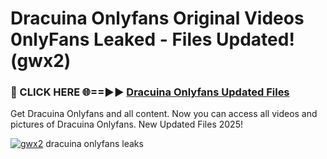 # Dracuina Onlyfans Original Videos 0nlyFans Leaked - Files Updated! (gwx2)

<h3>🔴 CLICK HERE 🌐==►► <a href="https://tinyurl.com/3hn5wdd3" rel="nofollow">Dracuina Onlyfans Updated Files</a></h3>

Get Dracuina Onlyfans and all content. Now you can access all videos and pictures of Dracuina Onlyfans. New Updated Files 2025!

[![gwx2](https://i.imgur.com/4HnBqBT.gif)](https://tinyurl.com/3hn5wdd3)
dracuina onlyfans leaks